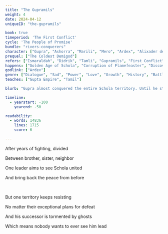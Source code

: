 ```yaml
---
title: "The Gupramils"
weight: 4
date: 2024-04-12
uniqueID: "the-gupramils"

book: true
timeperiod: 'The First Conflict'
cycle: 'The People of Promise'
bundle: "rivers-conquerers"
character: ["Gupra", "Ashorra", "Marili", "Mero", "Ardex", "Alixader de Reus", "Are", "Bhola", "Candya"]
prequel: ["The Coldest Demigod"]
refers: ["Ismaraldah", "Didrik", "Tamli", "Gupramils", "First Conflict", "Throne of Tomorrow", "Bella's Illness", "Preza", "Pricecats", "Himamountains", "Firering", "Flamefeaster", "Deathmates", "Garda", "Origina", "Dolphin Pass", "Gulvi", "Buhasm", "Prebuha", "Hens"]
happens: ["Golden Age of Schola", "Corruption of Flamefeaster", "Discovery Compana"]
godlink: ["Ardex"]
genre: ["Dialogue", "Sad", "Power", "Love", "Growth", "History", "Battle"]
teaches: ["Gupta Empire", "Tamil"]

blurb: "Gupra almost conquered the entire Schola territory. Until he stumbles upon his final obstacle: the Tamli kings, of whom legends claim they'll never be defeated, whatever you try."

timeline:
  - yearstart: -100
    yearend: -50

readability:
  - words: 14836
    lines: 1715
    score: 6

---
```


After years of fighting, divided

Between brother, sister, neighbor

One leader aims to see Schola united

And bring back the peace from before

&nbsp;

But one territory keeps resisting

No matter their exceptional plans for defeat

And his successor is tormented by ghosts

Which means nobody wants to ever see him lead
